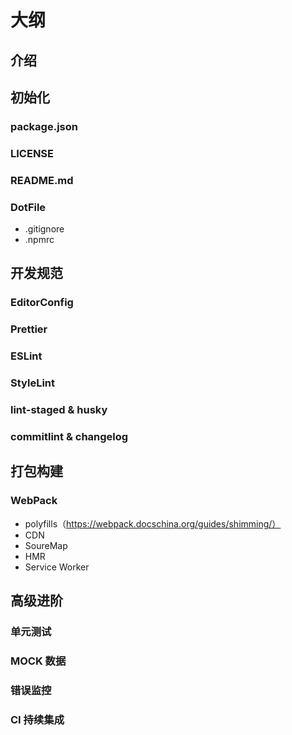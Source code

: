 # 大纲

## 介绍

## 初始化

### package.json

### LICENSE

### README.md

### DotFile

- .gitignore
- .npmrc

## 开发规范

### EditorConfig

### Prettier

### ESLint

### StyleLint

### lint-staged & husky

### commitlint & changelog

## 打包构建

### WebPack

- polyfills（https://webpack.docschina.org/guides/shimming/）
- CDN
- SoureMap
- HMR
- Service Worker

## 高级进阶

### 单元测试

### MOCK 数据

### 错误监控

### CI 持续集成